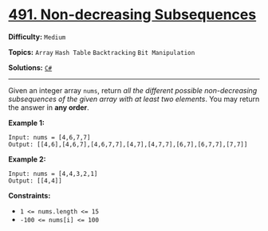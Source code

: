 # [491. Non-decreasing Subsequences](https://leetcode.com/problems/non-decreasing-subsequences/)

**Difficulty:** `Medium`

**Topics:** `Array` `Hash Table` `Backtracking` `Bit Manipulation`

**Solutions:** [`C#`](../../src/csharp/challenges/Problems/NonDecreasingSubsequences.cs)

---

Given an integer array `nums`, return *all the different possible non-decreasing subsequences of the given array with at least two elements*. You may return the answer in **any order**.

**Example 1:**

```
Input: nums = [4,6,7,7]
Output: [[4,6],[4,6,7],[4,6,7,7],[4,7],[4,7,7],[6,7],[6,7,7],[7,7]]
```

**Example 2:**

```
Input: nums = [4,4,3,2,1]
Output: [[4,4]]
```

**Constraints:**

* `1 <= nums.length <= 15`
* `-100 <= nums[i] <= 100`
